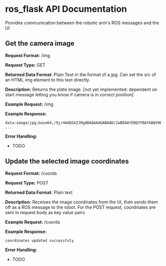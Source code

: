 # ros_flask API Documentation
Provides communication between the robotic arm's ROS messages and the UI

## Get the camera image
**Request Format:** /img

**Request Type:**  GET

**Returned Data Format**: Plain Text in the format of a jpg. Can set the src of an HTML img element to this text directly. 

**Description:** Returns the plate image. [not yet implemented: dependent on start message letting you know if camera is in correct position]

**Example Request:** /img

**Example Response:**

```
data:image/jpg;base64,/9j/4AAQSkZJRgABAQAAAQABAAD/2wBDAAYEBQYFBAYGBQYHBwYIChAKCgkJChQODwwQFxQYGBcUFhYaHSUfGhs ...
```

**Error Handling:**
- TODO

## Update the selected image coordinates
**Request Format:** /coords

**Request Type:**  POST

**Returned Data Format**: Plain text

**Description:** Receives the image coordinates from the UI, then sends them off as a ROS message to the robot. 
For the POST request, coordinates are sent in request body as key value pairs

**Example Request:** /coords

**Example Response:**

```
coordinates updated successfuly
```

**Error Handling:**
- TODO